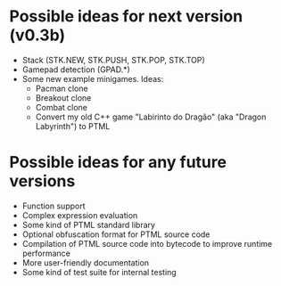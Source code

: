 # Possible ideas for next version (v0.3b)

- Stack (STK.NEW, STK.PUSH, STK.POP, STK.TOP)
- Gamepad detection (GPAD.*)
- Some new example minigames. Ideas:
	- Pacman clone
	- Breakout clone
	- Combat clone
	- Convert my old C++ game "Labirinto do Dragão" (aka "Dragon Labyrinth") to PTML

# Possible ideas for any future versions

- Function support
- Complex expression evaluation
- Some kind of PTML standard library
- Optional obfuscation format for PTML source code
- Compilation of PTML source code into bytecode to improve runtime performance
- More user-friendly documentation
- Some kind of test suite for internal testing
